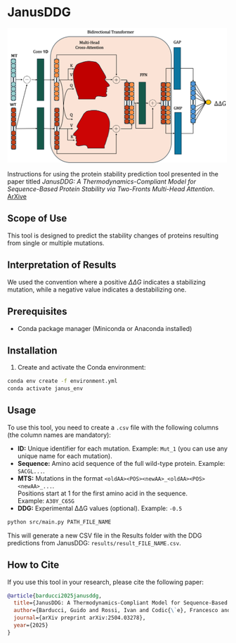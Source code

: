 # JanusDDG  

<img src="./images/JanusDDG_volti_capovolti.png" alt="JanusDDG logo" width="500">



Instructions for using the protein stability prediction tool presented in the paper titled  *JanusDDG: A Thermodynamics-Compliant Model for
Sequence-Based Protein Stability via Two-Fronts Multi-Head
Attention*. [ArXive](https://arxiv.org/pdf/2504.03278)

## Scope of Use

This tool is designed to predict the stability changes of proteins resulting from single or multiple mutations.

## Interpretation of Results

We used the convention where a positive $\Delta\Delta G$ indicates a stabilizing mutation, while a negative value indicates a destabilizing one.

## Prerequisites

- Conda package manager (Miniconda or Anaconda installed)

## Installation

1. Create and activate the Conda environment:
```bash
conda env create -f environment.yml
conda activate janus_env

```

## Usage

To use this tool, you need to create a `.csv` file with the following columns (the column names are mandatory):

- **ID:** Unique identifier for each mutation. Example: `Mut_1` (you can use any unique name for each mutation).
- **Sequence:** Amino acid sequence of the full wild-type protein. Example: `SACGL...`.
- **MTS:** Mutations in the format `<oldAA><POS><newAA>_<oldAA><POS><newAA>_...`.  
  Positions start at 1 for the first amino acid in the sequence.  
  Example: `A30Y_C65G`
- **DDG:** Experimental ΔΔG values (optional). Example: `-0.5`


```sh
python src/main.py PATH_FILE_NAME
```


This will generate a new CSV file in the Results folder with the DDG predictions from JanusDDG:
`results/result_FILE_NAME.csv`.


## How to Cite

If you use this tool in your research, please cite the following paper:

```bibtex
@article{barducci2025janusddg,
  title={JanusDDG: A Thermodynamics-Compliant Model for Sequence-Based Protein Stability via Two-Fronts Multi-Head Attention},
  author={Barducci, Guido and Rossi, Ivan and Codic{\`e}, Francesco and Rollo, Cesare and Repetto, Valeria and Pancotti, Corrado and Iannibelli, Virginia and Sanavia, Tiziana and Fariselli, Piero},
  journal={arXiv preprint arXiv:2504.03278},
  year={2025}
}


